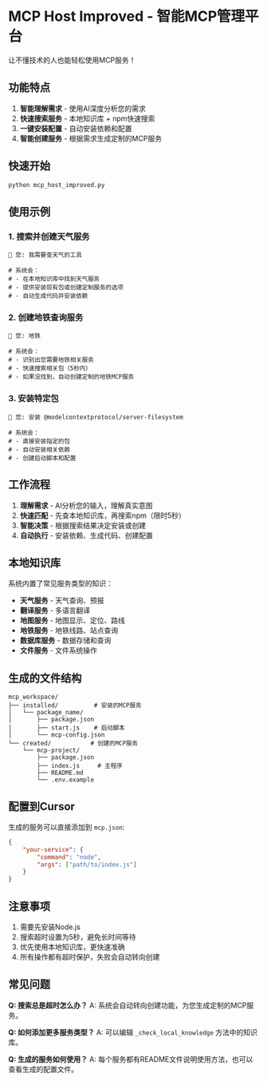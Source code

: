 # MCP Host Improved - 智能MCP管理平台

让不懂技术的人也能轻松使用MCP服务！

## 功能特点

1. **智能理解需求** - 使用AI深度分析您的需求
2. **快速搜索服务** - 本地知识库 + npm快速搜索
3. **一键安装配置** - 自动安装依赖和配置
4. **智能创建服务** - 根据需求生成定制的MCP服务

## 快速开始

```bash
python mcp_host_improved.py
```

## 使用示例

### 1. 搜索并创建天气服务
```
🎤 您: 我需要查天气的工具

# 系统会：
# - 在本地知识库中找到天气服务
# - 提供安装现有包或创建定制服务的选项
# - 自动生成代码并安装依赖
```

### 2. 创建地铁查询服务
```
🎤 您: 地铁

# 系统会：
# - 识别出您需要地铁相关服务
# - 快速搜索相关包（5秒内）
# - 如果没找到，自动创建定制的地铁MCP服务
```

### 3. 安装特定包
```
🎤 您: 安装 @modelcontextprotocol/server-filesystem

# 系统会：
# - 直接安装指定的包
# - 自动安装相关依赖
# - 创建启动脚本和配置
```

## 工作流程

1. **理解需求** - AI分析您的输入，理解真实意图
2. **快速匹配** - 先查本地知识库，再搜索npm（限时5秒）
3. **智能决策** - 根据搜索结果决定安装或创建
4. **自动执行** - 安装依赖、生成代码、创建配置

## 本地知识库

系统内置了常见服务类型的知识：

- **天气服务** - 天气查询、预报
- **翻译服务** - 多语言翻译
- **地图服务** - 地图显示、定位、路线
- **地铁服务** - 地铁线路、站点查询
- **数据库服务** - 数据存储和查询
- **文件服务** - 文件系统操作

## 生成的文件结构

```
mcp_workspace/
├── installed/          # 安装的MCP服务
│   └── package_name/
│       ├── package.json
│       ├── start.js    # 启动脚本
│       └── mcp-config.json
└── created/           # 创建的MCP服务
    └── mcp-project/
        ├── package.json
        ├── index.js     # 主程序
        ├── README.md
        └── .env.example
```

## 配置到Cursor

生成的服务可以直接添加到 `mcp.json`:

```json
{
    "your-service": {
        "command": "node",
        "args": ["path/to/index.js"]
    }
}
```

## 注意事项

1. 需要先安装Node.js
2. 搜索超时设置为5秒，避免长时间等待
3. 优先使用本地知识库，更快速准确
4. 所有操作都有超时保护，失败会自动转向创建

## 常见问题

**Q: 搜索总是超时怎么办？**
A: 系统会自动转向创建功能，为您生成定制的MCP服务。

**Q: 如何添加更多服务类型？**
A: 可以编辑 `_check_local_knowledge` 方法中的知识库。

**Q: 生成的服务如何使用？**
A: 每个服务都有README文件说明使用方法，也可以查看生成的配置文件。 